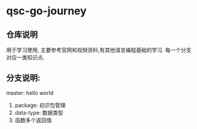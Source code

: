 # qsc-go-journey

## 仓库说明

用于学习使用, 主要参考官网和视频资料,有其他语言编程基础的学习.
每一个分支对应一类知识点.

## 分支说明:

master: hello world

1. package: 初识包管理
2. data-type: 数据类型
3. 函数多个返回值
